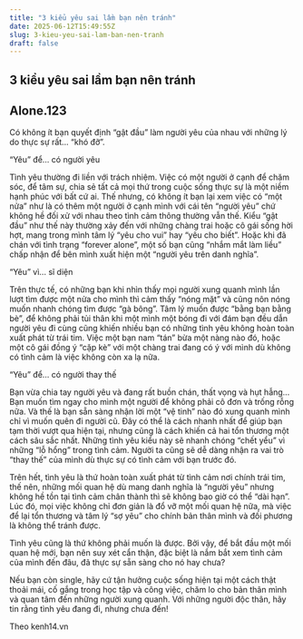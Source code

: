 ```yaml
---
title: "3 kiểu yêu sai lầm bạn nên tránh"
date: 2025-06-12T15:49:55Z
slug: 3-kieu-yeu-sai-lam-ban-nen-tranh
draft: false
---
```


## 3 kiểu yêu sai lầm bạn nên tránh

## Alone.123

Có không ít bạn quyết định “gật đầu” làm người yêu của nhau với những lý do thực sự rất… “khó đỡ”.

“Yêu” để… có người yêu

Tình yêu thường đi liền với trách nhiệm. Việc có một người ở cạnh để chăm sóc, để tâm sự, chia sẻ tất cả mọi thứ trong cuộc sống thực sự là một niềm hạnh phúc với bất cứ ai. Thế nhưng, có không ít bạn lại xem việc có “một nửa” như là có thêm một người ở cạnh mình với cái tên “người yêu” chứ không hề đối xử với nhau theo tình cảm thông thường vẫn thế.
Kiểu “gật đầu” như thế này thường xảy đến với những chàng trai hoặc cô gái sống hời hợt, mang trong mình tâm lý “yêu cho vui” hay “yêu cho biết”. Hoặc khi đã chán với tình trạng “forever alone”, một số bạn cũng “nhắm mắt làm liều” chấp nhận để bên mình xuất hiện một “người yêu trên danh nghĩa”. 

“Yêu” vì… sĩ diện

Trên thực tế, có những bạn khi nhìn thấy mọi người xung quanh mình lần lượt tìm được một nửa cho mình thì cảm thấy “nóng mặt” và cũng nôn nóng muốn nhanh chóng tìm được “gà bông”. Tâm lý muốn được “bằng bạn bằng bè”, để không phải tủi thân khi một mình một bóng đi với đám bạn đều dẫn người yêu đi cùng cũng khiến nhiều bạn có những tình yêu không hoàn toàn xuất phát từ trái tim.
Việc một bạn nam “tán” bừa một nàng nào đó, hoặc một cô gái đồng ý “cặp kè” với một chàng trai đang có ý với mình dù không có tình cảm là việc không còn xa lạ nữa.



“Yêu” để… có người thay thế

Bạn vừa chia tay người yêu và đang rất buồn chán, thất vọng và hụt hẫng… Bạn muốn tìm ngay cho mình một người để không phải cô đơn và trống rỗng nữa. Và thế là bạn sẵn sàng nhận lời một “vệ tinh” nào đó xung quanh mình chỉ vì muốn quên đi người cũ. 
Đây có thể là cách nhanh nhất để giúp bạn tạm thời vượt qua hiện tại, nhưng cũng là cách khiến cả hai tổn thương một cách sâu sắc nhất. Những tình yêu kiểu này sẽ nhanh chóng “chết yểu” vì những “lỗ hổng” trong tình cảm. Người ta cũng sẽ dễ dàng nhận ra vai trò “thay thế” của mình dù thực sự có tình cảm với bạn trước đó. 

Trên hết, tình yêu là thứ hoàn toàn xuất phát từ tình cảm nơi chính trái tim, thế nên, những mối quan hệ dù mang danh nghĩa là “người yêu” nhưng không hề tồn tại tình cảm chân thành thì sẽ không bao giờ có thể “dài hạn”. Lúc đó, mọi việc không chỉ đơn giản là đổ vỡ một mối quan hệ nữa, mà việc để lại tổn thương và tâm lý “sợ yêu” cho chính bản thân mình và đối phương là không thể tránh được.



Tình yêu cũng là thứ không phải muốn là được. Bởi vậy, để bắt đầu một mối quan hệ mới, bạn nên suy xét cẩn thận, đặc biệt là nắm bắt xem tình cảm của mình đến đâu, đã thực sự sẵn sàng cho nó hay chưa? 

Nếu bạn còn single, hãy cứ tận hưởng cuộc sống hiện tại một cách thật thoải mái, cố gắng trong học tập và công việc, chăm lo cho bản thân mình và quan tâm đến những người xung quanh. Với những người độc thân, hãy tin rằng tình yêu đang đi, nhưng chưa đến!

Theo kenh14.vn